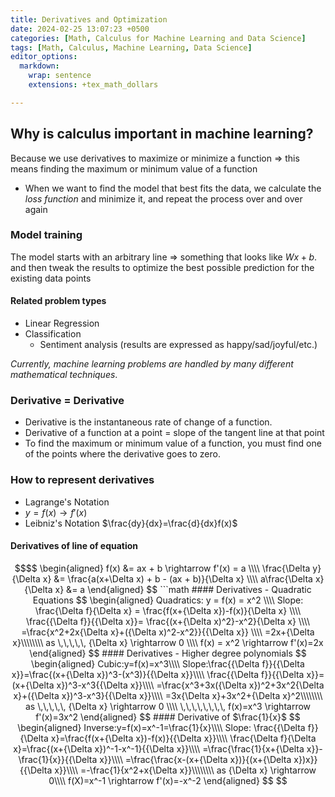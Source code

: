 ```yaml
---
title: Derivatives and Optimization
date: 2024-02-25 13:07:23 +0500
categories: [Math, Calculus for Machine Learning and Data Science]
tags: [Math, Calculus, Machine Learning, Data Science]
editor_options:
  markdown:
    wrap: sentence
    extensions: +tex_math_dollars

---
```


## Why is calculus important in machine learning?
Because we use derivatives to maximize or minimize a function 
=> this means finding the maximum or minimum value of a function

* When we want to find the model that best fits the data, we calculate the *loss function* and minimize it, and repeat the process over and over again

### Model training
The model starts with an arbitrary line => something that looks like $Wx + b$.
and then tweak the results to optimize the best possible prediction for the existing data points

#### Related problem types
- Linear Regression
- Classification
	- Sentiment analysis (results are expressed as happy/sad/joyful/etc.)

*Currently, machine learning problems are handled by many different mathematical techniques*.

### Derivative = Derivative
* Derivative is the instantaneous rate of change of a function.
* Derivative of a function at a point = slope of the tangent line at that point
* To find the maximum or minimum value of a function, you must find one of the points where the derivative goes to zero.

### How to represent derivatives
- Lagrange's Notation
- $y=f(x) \rightarrow f'(x)$
- Leibniz's Notation
	  $\frac{dy}{dx}=\frac{d}{dx}f(x)$

#### Derivatives of line of equation
```math
$$
\begin{aligned}
f(x) &= ax + b \rightarrow f'(x) = a \\\\
\frac{\Delta y}{\Delta x} &= \frac{a(x+\Delta x) + b - (ax + b)}{\Delta x} \\\\
a\frac{\Delta x}{\Delta x} &= a 
\end{aligned}
$$
```math

#### Derivatives - Quadratic Equations
$$
\begin{aligned}
Quadratics: y = f(x) = x^2 \\\\
Slope: \frac{\Delta f}{\Delta x} = \frac{f(x+{\Delta x})-f(x)}{\Delta x} \\\\
\frac{{\Delta f}}{{\Delta x}}= \frac{(x+{\Delta x)^2}-x^2}{\Delta x} \\\\
=\frac{x^2+2x{\Delta x}+({\Delta x)^2-x^2}}{{\Delta x}} \\\\
=2x+{\Delta x}\\\\\\\\
as \,\,\,\,\, {\Delta x} \rightarrow 0 \\\\
f(x) = x^2 \rightarrow f'(x)=2x
\end{aligned}
$$

#### Derivatives - Higher degree polynomials
$$
\begin{aligned}
Cubic:y=f(x)=x^3\\\\
Slope:\frac{{\Delta f}}{{\Delta x}}=\frac{(x+{\Delta x})^3-(x^3)}{{\Delta x}}\\\\
\frac{{\Delta f}}{{\Delta x}}=(x+{\Delta x})^3-x^3{{\Delta x}}\\\\
=\frac{x^3+3x({\Delta x})^2+3x^2{\Delta x}+({\Delta x})^3-x^3}{{\Delta x}}\\\\
=3x{\Delta x}+3x^2+{\Delta x}^2\\\\\\\\
as \,\,\,\,\, {\Delta x} \rightarrow 0 \\\\
\,\,\,\,\,\,\,\, f(x)=x^3 \rightarrow f'(x)=3x^2
\end{aligned}
$$

#### Derivative of $\frac{1}{x}$

$$
\begin{aligned}
Inverse:y=f(x)=x^-1=\frac{1}{x}\\\\
Slope: \frac{{\Delta f}}{\Delta x}=\frac{f(x+{\Delta x})-f(x)}{{\Delta x}}\\\\
\frac{\Delta f}{\Delta x}=\frac{(x+{\Delta x})^-1-x^-1}{{\Delta x}}\\\\
=\frac{\frac{1}{x+{\Delta x}}-\frac{1}{x}}{{\Delta x}}\\\\
=\frac{\frac{x-(x+{\Delta x})}{(x+{\Delta x})x}}{{\Delta x}}\\\\
=-\frac{1}{x^2+x{\Delta x}}\\\\\\\\
as {\Delta x} \rightarrow 0\\\\
f(X)=x^-1 \rightarrow f'(x)=-x^-2
\end{aligned}
$$


